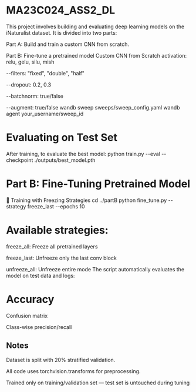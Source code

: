 # MA23C024_ASS2_DL

This project involves building and evaluating deep learning models on the iNaturalist dataset. It is divided into two parts:

Part A: Build and train a custom CNN from scratch.

Part B: Fine-tune a pretrained model
Custom CNN from Scratch
activation: relu, gelu, silu, mish

--filters: "fixed", "double", "half"

--dropout: 0.2, 0.3

--batchnorm: true/false

--augment: true/false
wandb sweep sweeps/sweep_config.yaml
wandb agent your_username/sweep_id

# Evaluating on Test Set
After training, to evaluate the best model:
python train.py --eval --checkpoint ./outputs/best_model.pth


# Part B: Fine-Tuning Pretrained Model
🔧 Training with Freezing Strategies
cd ../partB
python fine_tune.py --strategy freeze_last --epochs 10

# Available strategies:

freeze_all: Freeze all pretrained layers

freeze_last: Unfreeze only the last conv block

unfreeze_all: Unfreeze entire mode
The script automatically evaluates the model on test data and logs:

# Accuracy

Confusion matrix

Class-wise precision/recall

## Notes
Dataset is split with 20% stratified validation.

All code uses torchvision.transforms for preprocessing.

Trained only on training/validation set — test set is untouched during tuning

